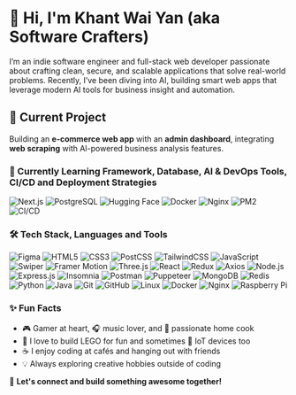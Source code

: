 # 👋 Hi, I'm Khant Wai Yan (aka Software Crafters)

I’m an indie software engineer and full-stack web developer passionate about crafting clean, secure, and scalable applications that solve real-world problems. Recently, I’ve been diving into AI, building smart web apps that leverage modern AI tools for business insight and automation.

## 🚀 Current Project
Building an **e-commerce web app** with an **admin dashboard**, integrating **web scraping** with AI-powered business analysis features.

### 🧠 Currently Learning Framework, Database, AI & DevOps Tools, CI/CD and Deployment Strategies
![Next.js](https://img.shields.io/badge/Framework-Next.js-000?logo=nextdotjs)
![PostgreSQL](https://img.shields.io/badge/Database-PostgreSQL-336791?logo=postgresql&logoColor=white)
![Hugging Face](https://img.shields.io/badge/AI-Hugging%20Face-ffcd00?logo=huggingface)
![Docker](https://img.shields.io/badge/DevOps-Docker-2496ED?logo=docker&logoColor=white)
![Nginx](https://img.shields.io/badge/DevOps-Nginx-009639?logo=nginx&logoColor=white)
![PM2](https://img.shields.io/badge/Process%20Manager-PM2-2B037A)
![CI/CD](https://img.shields.io/badge/CI/CD-GitHub%20Actions-2088FF?logo=githubactions)

### 🛠 Tech Stack, Languages and Tools

![Figma](https://img.shields.io/badge/Figma-%23F24E1E.svg?style=for-the-badge&logo=figma&logoColor=white)
![HTML5](https://img.shields.io/badge/HTML5-%23E34F26.svg?style=for-the-badge&logo=html5&logoColor=white)
![CSS3](https://img.shields.io/badge/CSS3-%231572B6.svg?style=for-the-badge&logo=css3&logoColor=white)
![PostCSS](https://img.shields.io/badge/PostCSS-%23DD3A0A.svg?style=for-the-badge&logo=postcss&logoColor=white)
![TailwindCSS](https://img.shields.io/badge/TailwindCSS-%2306B6D4.svg?style=for-the-badge&logo=tailwindcss&logoColor=white)
![JavaScript](https://img.shields.io/badge/JavaScript-%23F7DF1E.svg?style=for-the-badge&logo=javascript&logoColor=black)
![Swiper](https://img.shields.io/badge/Swiper-6332F6.svg?style=for-the-badge&logo=swiper&logoColor=white)
![Framer Motion](https://img.shields.io/badge/Framer--Motion-000000.svg?style=for-the-badge&logo=framer&logoColor=white)
![Three.js](https://img.shields.io/badge/Three.js-000000.svg?style=for-the-badge&logo=three.js&logoColor=white)
![React](https://img.shields.io/badge/React-%2361DAFB.svg?style=for-the-badge&logo=react&logoColor=black)
![Redux](https://img.shields.io/badge/Redux-%23764ABC.svg?style=for-the-badge&logo=redux&logoColor=white)
![Axios](https://img.shields.io/badge/Axios-5A29E4.svg?style=for-the-badge&logo=axios&logoColor=white)
![Node.js](https://img.shields.io/badge/Node.js-%23339933.svg?style=for-the-badge&logo=node.js&logoColor=white)
![Express.js](https://img.shields.io/badge/Express.js-%23000000.svg?style=for-the-badge&logo=express&logoColor=white)
![Insomnia](https://img.shields.io/badge/Insomnia-4000BF.svg?style=for-the-badge&logo=insomnia&logoColor=white)
![Postman](https://img.shields.io/badge/Postman-%23FF6C37.svg?style=for-the-badge&logo=postman&logoColor=white)
![Puppeteer](https://img.shields.io/badge/Puppeteer-40B5A4.svg?style=for-the-badge&logo=puppeteer&logoColor=white)
![MongoDB](https://img.shields.io/badge/MongoDB-%2347A248.svg?style=for-the-badge&logo=mongodb&logoColor=white)
![Redis](https://img.shields.io/badge/Redis-%23DC382D.svg?style=for-the-badge&logo=redis&logoColor=white)
![Python](https://img.shields.io/badge/Python-%233776AB.svg?style=for-the-badge&logo=python&logoColor=white)
![Java](https://img.shields.io/badge/Java-%23ED8B00.svg?style=for-the-badge&logo=java&logoColor=white)
![Git](https://img.shields.io/badge/Git-%23F05032.svg?style=for-the-badge&logo=git&logoColor=white)
![GitHub](https://img.shields.io/badge/GitHub-%23181717.svg?style=for-the-badge&logo=github&logoColor=white)
![Linux](https://img.shields.io/badge/Linux-%23FCC624.svg?style=for-the-badge&logo=linux&logoColor=black)
![Docker](https://img.shields.io/badge/Docker-%232496ED.svg?style=for-the-badge&logo=docker&logoColor=white)
![Nginx](https://img.shields.io/badge/Nginx-%23009639.svg?style=for-the-badge&logo=nginx&logoColor=white)
![Raspberry Pi](https://img.shields.io/badge/Raspberry%20Pi-C51A4A.svg?style=for-the-badge&logo=raspberrypi&logoColor=white)

### ✨ Fun Facts
- 🎮 Gamer at heart, 🎧 music lover, and 🍳 passionate home cook
- 🧱 I love to build LEGO for fun and sometimes 🤖 IoT devices too
- ☕ I enjoy coding at cafés and hanging out with friends  
- 💡 Always exploring creative hobbies outside of coding

🔗 **Let's connect and build something awesome together!**
